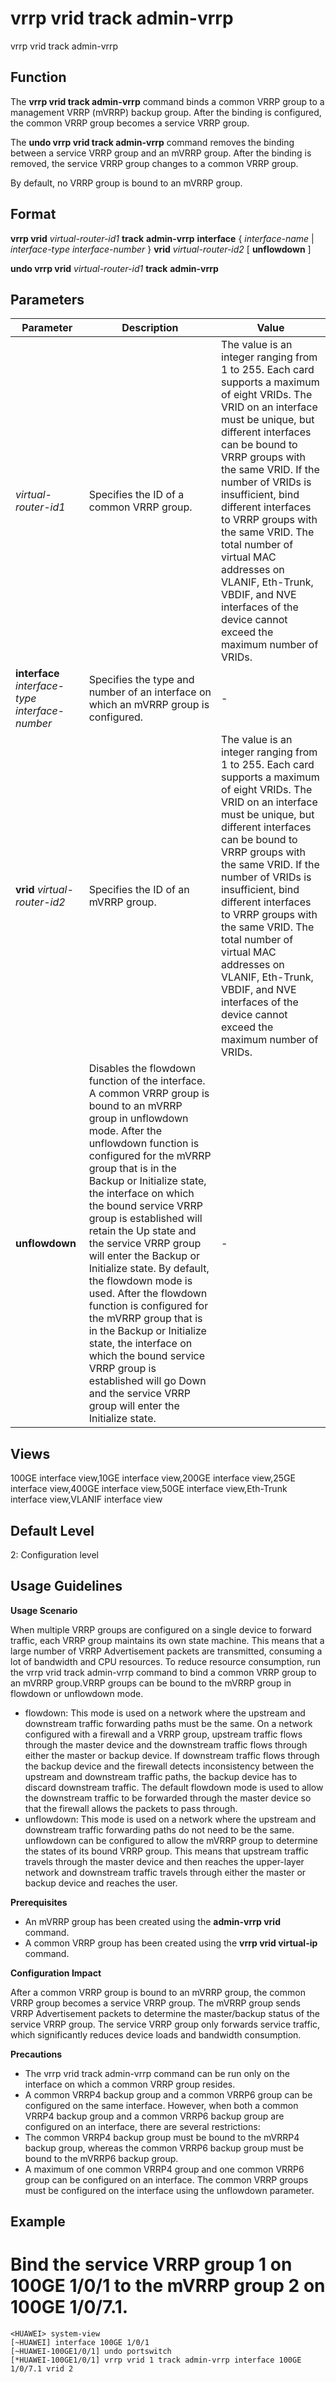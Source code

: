 vrrp vrid track admin-vrrp
==========================

vrrp vrid track admin-vrrp

Function
--------



The **vrrp vrid track admin-vrrp** command binds a common VRRP group to a management VRRP (mVRRP) backup group. After the binding is configured, the common VRRP group becomes a service VRRP group.

The **undo vrrp vrid track admin-vrrp** command removes the binding between a service VRRP group and an mVRRP group. After the binding is removed, the service VRRP group changes to a common VRRP group.



By default, no VRRP group is bound to an mVRRP group.


Format
------

**vrrp vrid** *virtual-router-id1* **track** **admin-vrrp** **interface** { *interface-name* | *interface-type* *interface-number* } **vrid** *virtual-router-id2* [ **unflowdown** ]

**undo vrrp vrid** *virtual-router-id1* **track** **admin-vrrp**


Parameters
----------

| Parameter | Description | Value |
| --- | --- | --- |
| *virtual-router-id1* | Specifies the ID of a common VRRP group. | The value is an integer ranging from 1 to 255.  Each card supports a maximum of eight VRIDs.  The VRID on an interface must be unique, but different interfaces can be bound to VRRP groups with the same VRID. If the number of VRIDs is insufficient, bind different interfaces to VRRP groups with the same VRID.  The total number of virtual MAC addresses on VLANIF, Eth-Trunk, VBDIF, and NVE interfaces of the device cannot exceed the maximum number of VRIDs. |
| **interface** *interface-type* *interface-number* | Specifies the type and number of an interface on which an mVRRP group is configured. | - |
| **vrid** *virtual-router-id2* | Specifies the ID of an mVRRP group. | The value is an integer ranging from 1 to 255.  Each card supports a maximum of eight VRIDs.  The VRID on an interface must be unique, but different interfaces can be bound to VRRP groups with the same VRID. If the number of VRIDs is insufficient, bind different interfaces to VRRP groups with the same VRID.  The total number of virtual MAC addresses on VLANIF, Eth-Trunk, VBDIF, and NVE interfaces of the device cannot exceed the maximum number of VRIDs. |
| **unflowdown** | Disables the flowdown function of the interface. A common VRRP group is bound to an mVRRP group in unflowdown mode.  After the unflowdown function is configured for the mVRRP group that is in the Backup or Initialize state, the interface on which the bound service VRRP group is established will retain the Up state and the service VRRP group will enter the Backup or Initialize state.  By default, the flowdown mode is used.  After the flowdown function is configured for the mVRRP group that is in the Backup or Initialize state, the interface on which the bound service VRRP group is established will go Down and the service VRRP group will enter the Initialize state. | - |



Views
-----

100GE interface view,10GE interface view,200GE interface view,25GE interface view,400GE interface view,50GE interface view,Eth-Trunk interface view,VLANIF interface view


Default Level
-------------

2: Configuration level


Usage Guidelines
----------------

**Usage Scenario**

When multiple VRRP groups are configured on a single device to forward traffic, each VRRP group maintains its own state machine. This means that a large number of VRRP Advertisement packets are transmitted, consuming a lot of bandwidth and CPU resources. To reduce resource consumption, run the vrrp vrid track admin-vrrp command to bind a common VRRP group to an mVRRP group.VRRP groups can be bound to the mVRRP group in flowdown or unflowdown mode.

* flowdown: This mode is used on a network where the upstream and downstream traffic forwarding paths must be the same. On a network configured with a firewall and a VRRP group, upstream traffic flows through the master device and the downstream traffic flows through either the master or backup device. If downstream traffic flows through the backup device and the firewall detects inconsistency between the upstream and downstream traffic paths, the backup device has to discard downstream traffic. The default flowdown mode is used to allow the downstream traffic to be forwarded through the master device so that the firewall allows the packets to pass through.
* unflowdown: This mode is used on a network where the upstream and downstream traffic forwarding paths do not need to be the same. unflowdown can be configured to allow the mVRRP group to determine the states of its bound VRRP group. This means that upstream traffic travels through the master device and then reaches the upper-layer network and downstream traffic travels through either the master or backup device and reaches the user.

**Prerequisites**

* An mVRRP group has been created using the **admin-vrrp vrid** command.
* A common VRRP group has been created using the **vrrp vrid virtual-ip** command.

**Configuration Impact**

After a common VRRP group is bound to an mVRRP group, the common VRRP group becomes a service VRRP group. The mVRRP group sends VRRP Advertisement packets to determine the master/backup status of the service VRRP group. The service VRRP group only forwards service traffic, which significantly reduces device loads and bandwidth consumption.

**Precautions**

* The vrrp vrid track admin-vrrp command can be run only on the interface on which a common VRRP group resides.
* A common VRRP4 backup group and a common VRRP6 group can be configured on the same interface. However, when both a common VRRP4 backup group and a common VRRP6 backup group are configured on an interface, there are several restrictions:
* The common VRRP4 backup group must be bound to the mVRRP4 backup group, whereas the common VRRP6 backup group must be bound to the mVRRP6 backup group.
* A maximum of one common VRRP4 group and one common VRRP6 group can be configured on an interface. The common VRRP groups must be configured on the interface using the unflowdown parameter.

Example
-------

# Bind the service VRRP group 1 on 100GE 1/0/1 to the mVRRP group 2 on 100GE 1/0/7.1.
```
<HUAWEI> system-view
[~HUAWEI] interface 100GE 1/0/1
[~HUAWEI-100GE1/0/1] undo portswitch
[*HUAWEI-100GE1/0/1] vrrp vrid 1 track admin-vrrp interface 100GE 1/0/7.1 vrid 2

```